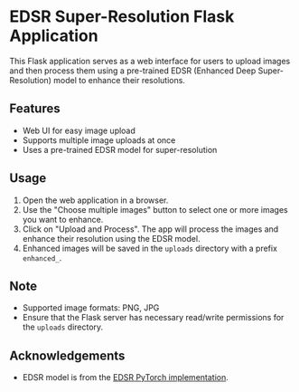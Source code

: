 # EDSR Super-Resolution Flask Application

This Flask application serves as a web interface for users to upload images and then process them using a pre-trained EDSR (Enhanced Deep Super-Resolution) model to enhance their resolutions.

## Features

- Web UI for easy image upload
- Supports multiple image uploads at once
- Uses a pre-trained EDSR model for super-resolution

## Usage

1. Open the web application in a browser.
2. Use the "Choose multiple images" button to select one or more images you want to enhance.
3. Click on "Upload and Process". The app will process the images and enhance their resolution using the EDSR model.
4. Enhanced images will be saved in the `uploads` directory with a prefix `enhanced_`.

## Note

- Supported image formats: PNG, JPG
- Ensure that the Flask server has necessary read/write permissions for the `uploads` directory.
  
## Acknowledgements

- EDSR model is from the [EDSR PyTorch implementation](https://github.com/sanghyun-son/EDSR-PyTorch).